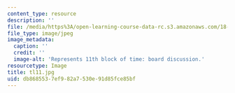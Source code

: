 ```yaml
---
content_type: resource
description: ''
file: /media/https%3A/open-learning-course-data-rc.s3.amazonaws.com/18-05-introduction-to-probability-and-statistics-spring-2014/db8685537ef982a7530e91d85fce85bf_tl11.jpg
file_type: image/jpeg
image_metadata:
  caption: ''
  credit: ''
  image-alt: 'Represents 11th block of time: board discussion.'
resourcetype: Image
title: tl11.jpg
uid: db868553-7ef9-82a7-530e-91d85fce85bf
---
```

